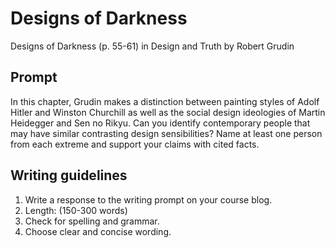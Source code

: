 # Designs of Darkness

Designs of Darkness \(p. 55-61\) in Design and Truth by Robert Grudin

## **Prompt**

In this chapter, Grudin makes a distinction between painting styles of Adolf Hitler and Winston Churchill as well as the social design ideologies of Martin Heidegger and Sen no Rikyu. Can you identify contemporary people that may have similar contrasting design sensibilities? Name at least one person from each extreme and support your claims with cited facts.

## **Writing guidelines**

1. Write a response to the writing prompt on your course blog.
2. Length: \(150-300 words\)
3. Check for spelling and grammar.
4. Choose clear and concise wording.



